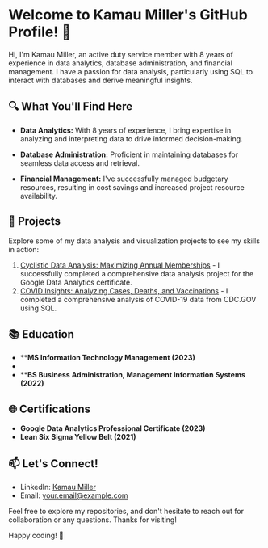 # Welcome to Kamau Miller's GitHub Profile! 👋

Hi, I'm Kamau Miller, an active duty service member with 8 years of experience in data analytics, database administration, and financial management. I have a passion for data analysis, particularly using SQL to interact with databases and derive meaningful insights.

## 🔍 What You'll Find Here

- **Data Analytics:** With 8 years of experience, I bring expertise in analyzing and interpreting data to drive informed decision-making.

- **Database Administration:** Proficient in maintaining databases for seamless data access and retrieval.

- **Financial Management:** I've successfully managed budgetary resources, resulting in cost savings and increased project resource availability.

## 🚀 Projects

Explore some of my data analysis and visualization projects to see my skills in action:

1. [Cyclistic Data Analysis: Maximizing Annual Memberships](https://github.com/Kamau-Miller/COVID-Insights-Analyzing-Cases-Deaths-Vaccinations) - I successfully completed a comprehensive data analysis project for the Google Data Analytics certificate.
2. [COVID Insights: Analyzing Cases, Deaths, and Vaccinations](https://github.com/Kamau-Miller/Goolgle-DA-Case-Study) - I completed a comprehensive analysis of COVID-19 data from CDC.GOV using SQL.

## 📚 Education

- ****MS Information Technology Management (2023)**
- 
- ****BS Business Administration, Management Information Systems (2022)**

## 🌐 Certifications

- **Google Data Analytics Professional Certificate (2023)**
- **Lean Six Sigma Yellow Belt (2021)**

## 📫 Let's Connect!

- LinkedIn: [Kamau Miller](https://www.linkedin.com/in/kamau-miller-b74480214/)
- Email: your.email@example.com

Feel free to explore my repositories, and don't hesitate to reach out for collaboration or any questions. Thanks for visiting!

Happy coding! 🚀

